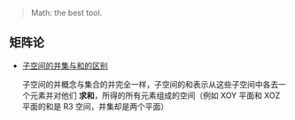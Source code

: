 > Math: the best tool.

## 矩阵论

- [子空间的并集与和的区别](https://www.zybang.com/question/9a213106858887287d2e75b693b6b73a.html)

  子空间的并概念与集合的并完全一样，子空间的和表示从这些子空间中各去一个元素并对他们 **求和**，所得的所有元素组成的空间（例如 XOY 平面和 XOZ 平面的和是 R3 空间，并集却是两个平面）